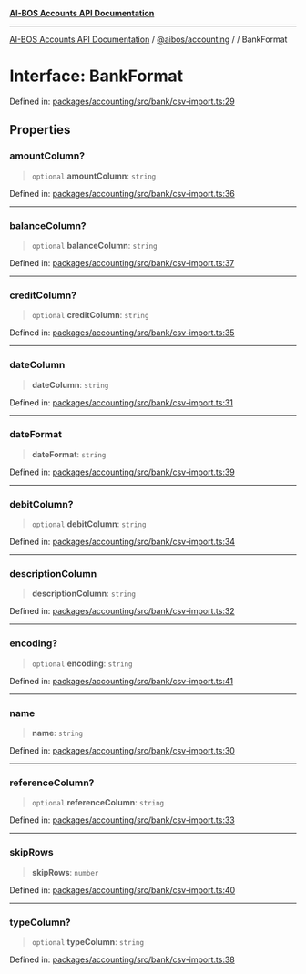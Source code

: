 [**AI-BOS Accounts API Documentation**](../../../README.md)

***

[AI-BOS Accounts API Documentation](../../../README.md) / [@aibos/accounting](../README.md) / [](../README.md) / BankFormat

# Interface: BankFormat

Defined in: [packages/accounting/src/bank/csv-import.ts:29](https://github.com/pohlai88/accounts/blob/48103fb36d28b2b9bfb33472b6de2f719773cde9/packages/accounting/src/bank/csv-import.ts#L29)

## Properties

### amountColumn?

> `optional` **amountColumn**: `string`

Defined in: [packages/accounting/src/bank/csv-import.ts:36](https://github.com/pohlai88/accounts/blob/48103fb36d28b2b9bfb33472b6de2f719773cde9/packages/accounting/src/bank/csv-import.ts#L36)

***

### balanceColumn?

> `optional` **balanceColumn**: `string`

Defined in: [packages/accounting/src/bank/csv-import.ts:37](https://github.com/pohlai88/accounts/blob/48103fb36d28b2b9bfb33472b6de2f719773cde9/packages/accounting/src/bank/csv-import.ts#L37)

***

### creditColumn?

> `optional` **creditColumn**: `string`

Defined in: [packages/accounting/src/bank/csv-import.ts:35](https://github.com/pohlai88/accounts/blob/48103fb36d28b2b9bfb33472b6de2f719773cde9/packages/accounting/src/bank/csv-import.ts#L35)

***

### dateColumn

> **dateColumn**: `string`

Defined in: [packages/accounting/src/bank/csv-import.ts:31](https://github.com/pohlai88/accounts/blob/48103fb36d28b2b9bfb33472b6de2f719773cde9/packages/accounting/src/bank/csv-import.ts#L31)

***

### dateFormat

> **dateFormat**: `string`

Defined in: [packages/accounting/src/bank/csv-import.ts:39](https://github.com/pohlai88/accounts/blob/48103fb36d28b2b9bfb33472b6de2f719773cde9/packages/accounting/src/bank/csv-import.ts#L39)

***

### debitColumn?

> `optional` **debitColumn**: `string`

Defined in: [packages/accounting/src/bank/csv-import.ts:34](https://github.com/pohlai88/accounts/blob/48103fb36d28b2b9bfb33472b6de2f719773cde9/packages/accounting/src/bank/csv-import.ts#L34)

***

### descriptionColumn

> **descriptionColumn**: `string`

Defined in: [packages/accounting/src/bank/csv-import.ts:32](https://github.com/pohlai88/accounts/blob/48103fb36d28b2b9bfb33472b6de2f719773cde9/packages/accounting/src/bank/csv-import.ts#L32)

***

### encoding?

> `optional` **encoding**: `string`

Defined in: [packages/accounting/src/bank/csv-import.ts:41](https://github.com/pohlai88/accounts/blob/48103fb36d28b2b9bfb33472b6de2f719773cde9/packages/accounting/src/bank/csv-import.ts#L41)

***

### name

> **name**: `string`

Defined in: [packages/accounting/src/bank/csv-import.ts:30](https://github.com/pohlai88/accounts/blob/48103fb36d28b2b9bfb33472b6de2f719773cde9/packages/accounting/src/bank/csv-import.ts#L30)

***

### referenceColumn?

> `optional` **referenceColumn**: `string`

Defined in: [packages/accounting/src/bank/csv-import.ts:33](https://github.com/pohlai88/accounts/blob/48103fb36d28b2b9bfb33472b6de2f719773cde9/packages/accounting/src/bank/csv-import.ts#L33)

***

### skipRows

> **skipRows**: `number`

Defined in: [packages/accounting/src/bank/csv-import.ts:40](https://github.com/pohlai88/accounts/blob/48103fb36d28b2b9bfb33472b6de2f719773cde9/packages/accounting/src/bank/csv-import.ts#L40)

***

### typeColumn?

> `optional` **typeColumn**: `string`

Defined in: [packages/accounting/src/bank/csv-import.ts:38](https://github.com/pohlai88/accounts/blob/48103fb36d28b2b9bfb33472b6de2f719773cde9/packages/accounting/src/bank/csv-import.ts#L38)

